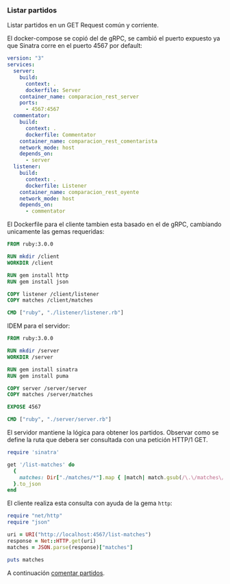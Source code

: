 ### Listar partidos

Listar partidos en un GET Request común y corriente.

El docker-compose se copió del de gRPC, se cambió el puerto expuesto ya que Sinatra corre en el puerto 4567 por default:

```yml
version: "3"
services:
  server:
    build:
      context: .
      dockerfile: Server
    container_name: comparacion_rest_server
    ports:
      - 4567:4567
  commentator:
    build:
      context: .
      dockerfile: Commentator
    container_name: comparacion_rest_comentarista
    network_mode: host
    depends_on:
      - server
  listener:
    build:
      context: .
      dockerfile: Listener
    container_name: comparacion_rest_oyente
    network_mode: host
    depends_on:
      - commentator
```

El Dockerfile para el cliente tambien esta basado en el de gRPC, cambiando unicamente las gemas requeridas:

```Dockerfile
FROM ruby:3.0.0

RUN mkdir /client
WORKDIR /client

RUN gem install http
RUN gem install json

COPY listener /client/listener
COPY matches /client/matches

CMD ["ruby", "./listener/listener.rb"] 
```

IDEM para el servidor:
```Dockerfile
FROM ruby:3.0.0

RUN mkdir /server
WORKDIR /server

RUN gem install sinatra
RUN gem install puma

COPY server /server/server
COPY matches /server/matches

EXPOSE 4567

CMD ["ruby", "./server/server.rb"]
```

El servidor mantiene la lógica para obtener los partidos.
Observar como se define la ruta que debera ser consultada con una petición HTTP/1 GET.

```ruby
require 'sinatra'

get '/list-matches' do
  {
    matches: Dir["./matches/*"].map { |match| match.gsub(/\.\/matches\//i, "") }.sort
  }.to_json
end
```

El cliente realiza esta consulta con ayuda de la gema `http`:
```ruby
require "net/http"
require "json"

uri = URI("http://localhost:4567/list-matches")
response = Net::HTTP.get(uri)
matches = JSON.parse(response)["matches"]

puts matches
```

A continuación [comentar partidos](comentar-partidos.md).